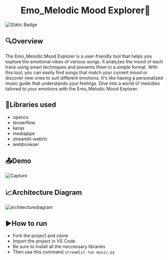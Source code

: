<div align=center>
  
# Emo_Melodic Mood Explorer🎼
</div>

![Static Badge](https://img.shields.io/badge/Language-Python-yellow)

## 🔍Overview

The Emo_Melodic Mood Explorer is a user-friendly tool that helps you explore the emotional vibes of various songs. It analyzes the mood of each track using smart techniques and presents them in a simple format. With this tool, you can easily find songs that match your current mood or discover new ones to suit different emotions. It's like having a personalized music guide that understands your feelings. Dive into a world of melodies tailored to your emotions with the Emo_Melodic Mood Explorer.

## 📙Libraries used

- opencv
- tenserflow
- keras
- mediapipe
- streamlit-webrtc
- webbrowser

## 📤Demo
![Capture](https://github.com/guptabharti959/Emo_Melodic-Mood-Explorer/assets/126753612/315bd8b8-5a97-4e37-accd-cf769911da74)


## 📈Architecture Diagram
![architecturediagram](https://github.com/guptabharti959/Emo_Melodic-Mood-Explorer/assets/126753612/191af70a-483b-4544-bbe8-97140b67b11f)

## ▶How to run

- Fork the project and clone
- Import the project in VS Code
- Be sure to install all the neccessary libraries
- Then use this command ```streamlit run music.py```









